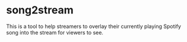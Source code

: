 # song2stream
This is a tool to help streamers to overlay their currently playing Spotify song into the stream for viewers to see.
